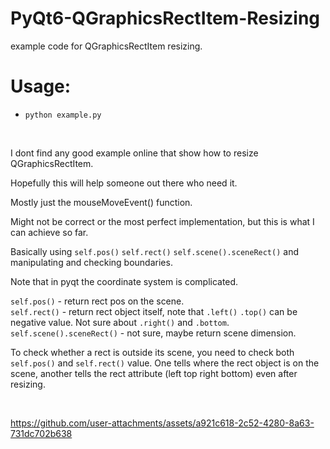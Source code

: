 # PyQt6-QGraphicsRectItem-Resizing
example code for QGraphicsRectItem resizing. 


# Usage: 
- ```python example.py```


<br>

I dont find any good example online that show how to resize QGraphicsRectItem. 

Hopefully this will help someone out there who need it. 

Mostly just the mouseMoveEvent() function. 

Might not be correct or the most perfect implementation, but this is what I can achieve so far. 

Basically using `self.pos()` `self.rect()` `self.scene().sceneRect()` and manipulating and checking boundaries. 

Note that in pyqt the coordinate system is complicated. 

`self.pos()` - return rect pos on the scene. <br>
`self.rect()` - return rect object itself, note that `.left()` `.top()` can be negative value. Not sure about `.right()` and `.bottom`. <br>
`self.scene().sceneRect()` - not sure, maybe return scene dimension. <br>

To check whether a rect is outside its scene, you need to check both `self.pos()` and `self.rect()` value. One tells where the rect object is on the scene, another tells the rect attribute (left top right bottom) even after resizing. 

<br> 


https://github.com/user-attachments/assets/a921c618-2c52-4280-8a63-731dc702b638


<br>

